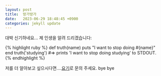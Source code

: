 ```yaml
---
layout: post
title:  방가방가
date:   2023-06-29 18:48:45 +0900
categories: jekyll update
---
```

대박 신기하네요...
제 인생을 알려 드리겠습니다:

{% highlight ruby %}
def truth(name)
  puts "I want to stop doing #{name}"
end
truth('studying')
#=> prints 'I want to stop doing studying' to STDOUT.
{% endhighlight %}

저를 더 알아보고 싶으시다면....[요기][요기]로 문의 주세요. bye bye

[요기]: https://www.linkedin.com/in/%EC%9C%A0%EC%A7%84-%ED%95%9C-b96089267/
